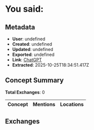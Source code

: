# **You said:**

## Metadata

- **User**: undefined
- **Created**: undefined
- **Updated**: undefined
- **Exported**: undefined
- **Link**: [ChatGPT](undefined)
- **Extracted**: 2025-10-25T18:34:51.417Z

## Concept Summary

**Total Exchanges**: 0

| Concept | Mentions | Locations |
|---------|----------|----------|

## Exchanges

